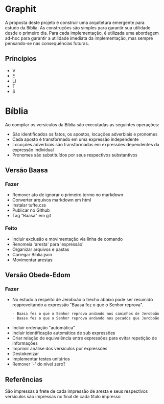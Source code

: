 # Graphit

A proposta deste projeto é construir uma arquitetura emergente para estudo da Bíblia.
As construções são simples para garantir sua utilidade desde o primeiro dia.
Para cada implementação, é utilizada uma abordagem ad-hoc para garantir a utilidade imediata da implementação, mas sempre pensando-se nas consequências futuras.

## Príncípios
- V
- E
- Li
- T
- S

# Bíblia
Ao compilar os versículos da Bíblia são executadas as seguintes operações:
- São identificados os fatos, os apostos, locuções adverbiais e pronomes
- Cada aposto é transformado em uma expressão independente
- Locuções adverbiais são transformadas em expressões dependentes da expressão individual
- Pronomes são substituídos por seus respectivos substantivos

## Versão Baasa
### Fazer
- Remover ato de ignorar o primeiro termo no markdown
- Converter arquivos markdown em html
- Instalar tufte.css
- Publicar no Github
- Tag "Baasa" em git

### Feito
- Incluir exclusão e movimentação via linha de comando
- Renomeia 'aresta' para 'expressão'
- Organizar arquivos e pastas
- Carregar Bíblia.json
- Movimentar arestas

## Versão Obede-Edom
### Fazer
- No estudo a respeito de Jeroboão o trecho abaixo pode ser resumido reaproveitando a expressão "Baasa fez o que o Senhor reprova".
  ```md
  - Baasa fez o que o Senhor reprova andando nos caminhos de Jeroboão (1 Rs 15.34)
  - Baasa fez o que o Senhor reprova andando nos pecados que Jeroboão tinha levado Israel a cometer (1 Rs 15.34)
  ```
- Incluir ordenação "automática"
- Incluir identificação automática de sub expressões
- Criar relação de equivalência entre expressões para evitar repetição de informações
- Imprimir análise dos versículos por expressões
- Destokenizar
- Implementar testes unitários
- Remover '-' do nível zero?

## Referências
São impressas à frete de cada impressão de aresta e seus respectivos versículos são impressas no final de cada título impresso